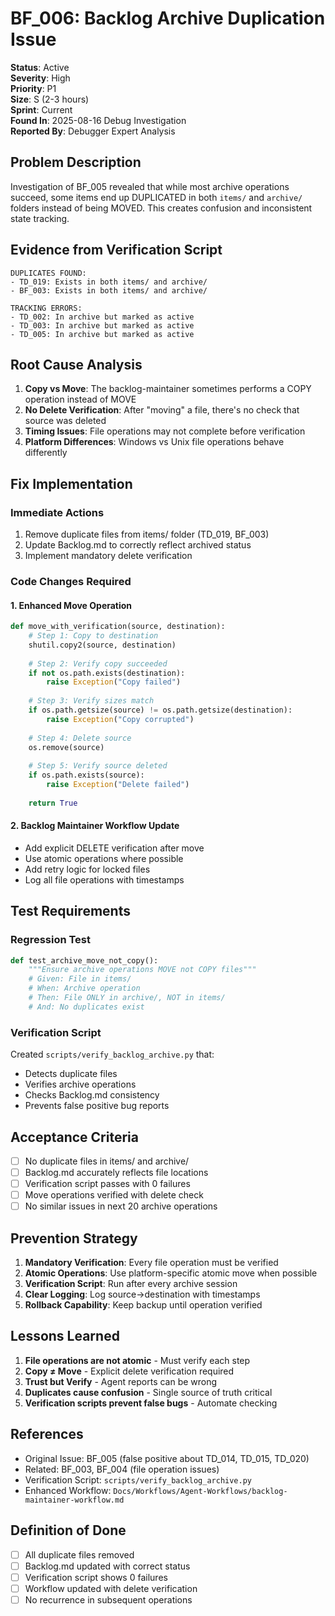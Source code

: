 # BF_006: Backlog Archive Duplication Issue

**Status**: Active  
**Severity**: High  
**Priority**: P1  
**Size**: S (2-3 hours)  
**Sprint**: Current  
**Found In**: 2025-08-16 Debug Investigation  
**Reported By**: Debugger Expert Analysis  

## Problem Description
Investigation of BF_005 revealed that while most archive operations succeed, some items end up DUPLICATED in both `items/` and `archive/` folders instead of being MOVED. This creates confusion and inconsistent state tracking.

## Evidence from Verification Script
```
DUPLICATES FOUND:
- TD_019: Exists in both items/ and archive/
- BF_003: Exists in both items/ and archive/

TRACKING ERRORS:
- TD_002: In archive but marked as active
- TD_003: In archive but marked as active  
- TD_005: In archive but marked as active
```

## Root Cause Analysis
1. **Copy vs Move**: The backlog-maintainer sometimes performs a COPY operation instead of MOVE
2. **No Delete Verification**: After "moving" a file, there's no check that source was deleted
3. **Timing Issues**: File operations may not complete before verification
4. **Platform Differences**: Windows vs Unix file operations behave differently

## Fix Implementation

### Immediate Actions
1. Remove duplicate files from items/ folder (TD_019, BF_003)
2. Update Backlog.md to correctly reflect archived status
3. Implement mandatory delete verification

### Code Changes Required

#### 1. Enhanced Move Operation
```python
def move_with_verification(source, destination):
    # Step 1: Copy to destination
    shutil.copy2(source, destination)
    
    # Step 2: Verify copy succeeded
    if not os.path.exists(destination):
        raise Exception("Copy failed")
    
    # Step 3: Verify sizes match
    if os.path.getsize(source) != os.path.getsize(destination):
        raise Exception("Copy corrupted")
    
    # Step 4: Delete source
    os.remove(source)
    
    # Step 5: Verify source deleted
    if os.path.exists(source):
        raise Exception("Delete failed")
    
    return True
```

#### 2. Backlog Maintainer Workflow Update
- Add explicit DELETE verification after move
- Use atomic operations where possible
- Add retry logic for locked files
- Log all file operations with timestamps

## Test Requirements

### Regression Test
```python
def test_archive_move_not_copy():
    """Ensure archive operations MOVE not COPY files"""
    # Given: File in items/
    # When: Archive operation
    # Then: File ONLY in archive/, NOT in items/
    # And: No duplicates exist
```

### Verification Script
Created `scripts/verify_backlog_archive.py` that:
- Detects duplicate files
- Verifies archive operations
- Checks Backlog.md consistency
- Prevents false positive bug reports

## Acceptance Criteria
- [ ] No duplicate files in items/ and archive/
- [ ] Backlog.md accurately reflects file locations
- [ ] Verification script passes with 0 failures
- [ ] Move operations verified with delete check
- [ ] No similar issues in next 20 archive operations

## Prevention Strategy
1. **Mandatory Verification**: Every file operation must be verified
2. **Atomic Operations**: Use platform-specific atomic move when possible
3. **Verification Script**: Run after every archive session
4. **Clear Logging**: Log source→destination with timestamps
5. **Rollback Capability**: Keep backup until operation verified

## Lessons Learned
1. **File operations are not atomic** - Must verify each step
2. **Copy ≠ Move** - Explicit delete verification required
3. **Trust but Verify** - Agent reports can be wrong
4. **Duplicates cause confusion** - Single source of truth critical
5. **Verification scripts prevent false bugs** - Automate checking

## References
- Original Issue: BF_005 (false positive about TD_014, TD_015, TD_020)
- Related: BF_003, BF_004 (file operation issues)
- Verification Script: `scripts/verify_backlog_archive.py`
- Enhanced Workflow: `Docs/Workflows/Agent-Workflows/backlog-maintainer-workflow.md`

## Definition of Done
- [ ] All duplicate files removed
- [ ] Backlog.md updated with correct status
- [ ] Verification script shows 0 failures
- [ ] Workflow updated with delete verification
- [ ] No recurrence in subsequent operations